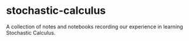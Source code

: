 # stochastic-calculus
A collection of notes and notebooks recording our experience in learning Stochastic Calculus.
